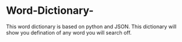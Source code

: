 # Word-Dictionary-
This word dictionary is based on python and JSON. This dictionary will show you defination of any word you will search off.
